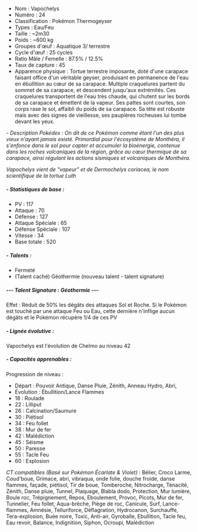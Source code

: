 


* Nom : Vapochelys
* Numéro : 24
* Classification : Pokémon Thermogeyser
* Types : Eau/Feu
* Taille :  ~2m30
* Poids : ~600 kg
* Groupes d'œuf : Aquatique 3/ terrestre
* Cycle d'œuf : 25 cycles
* Ratio Mâle / Femelle : 87.5% / 12.5%
* Taux de capture : 45
* Apparence physique : Tortue terrestre imposante, doté d'une carapace faisant office d'un véritable geyser, produisant en permanence de l'eau en ébullition au cœur de sa carapace. Multiple craquelures partent du sommet de sa carapace, et descendent jusqu'aux extrémités. Ces craquelures transportent de l'eau très chaude, qui chutent sur les bords de sa carapace et émettent de la vapeur. Ses pattes sont courtes, son corps rase le sol, affaibli du poids de sa carapace. Sa tête est robuste mais avec des signes de vieillesse, ses paupières rocheuses lui tombe devant les yeux.

*- Description Pokédex :*
*On dit de ce Pokémon comme étant l'un des plus vieux n'ayant jamais existé. Primordial pour l'écosystème de Monthéra, il s'enfonce dans le sol pour capter et accumuler la bioénergie, contenue dans les roches volcaniques de la région, grâce au cœur thermique de sa carapace, ainsi régulant les actions sismiques et volcaniques de Monthéra.*

*Vapochelys vient de "vapeur" et de Dermochelys coriacea, le nom scientifique de la tortue Luth*


##### *- Statistiques de base :*
* PV : 117
* Attaque : 70
* Défense : 127
* Attaque Spéciale : 65
* Défense Spéciale : 107
* Vitesse : 34
* Base totale : 520

##### *- Talents :*
- Fermeté
- (Talent caché) Géothermie (nouveau talent - talent signature)

#####  **--- Talent Signature : Géothermie ---** 
Effet : Réduit de 50% les dégâts des attaques Sol et Roche. Si le Pokémon est touché par une attaque Feu ou Eau, cette dernière n'inflige aucun dégâts et le Pokémon récupère 1/4 de ces PV

##### *- Lignée évolutive :*
Vapochelys est l'évolution de Chelmo au niveau 42


##### *- Capacités apprenables :*

Progression de niveau :
- Départ : Pouvoir Antique, Danse Pluie, Zénith, Anneau Hydro, Abri, 
- Évolution : Ébullition/Lance Flammes
- 18 : Roulade
- 22 : Lilliput
- 26 : Calcination/Saumure
- 30 : Piétisol
- 34 : Feu follet 
- 38 : Mur de fer
- 42 : Malédiction
- 45 : Séisme
- 50 : Paresse
- 55 : Tacle Feu
- 60 : Explosion

*CT compatibles (Basé sur Pokémon Écarlate & Violet) :*
Bélier, Croco Larme, Coud'boue, Grimace, abri, vibraqua, onde folie, douche froide, danse flammes, façade, piétisol, Tir de boue, Tomberoche, Nitrocharge, Ténacité, Zénith, Danse pluie, Tunnel, Plaquage, Blabla dodo, Protection, Mur lumière, Boule roc, Trépignement, Repos, Eboulement, Provoc, Picots, Mur de fer, Tunnelier, Feu follet, Aqua-brèche, Piège de roc, Canicule, Surf, Lance-flammes, Amnésie, Telluriforce, Déflagration, Hydrocanon, Surchauffe, Tera-explosion, Buée noire, Toxic, Anti-air, Gyroballe, Ebullition, Tacle feu, Eau revoir, Balance, Indignition, Siphon, Ocroupi, Malédiction
